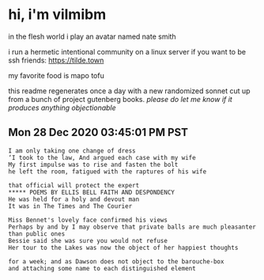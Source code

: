 # hi, i'm vilmibm

in the flesh world i play an avatar named nate smith

i run a hermetic intentional community on a linux server if you want to be ssh friends: https://tilde.town

my favorite food is mapo tofu

this readme regenerates once a day with a new randomized sonnet cut up from a bunch of project gutenberg books.
_please do let me know if it produces anything objectionable_

## Mon 28 Dec 2020 03:45:01 PM PST

    I am only taking one change of dress
    ‘I took to the law, And argued each case with my wife
    My first impulse was to rise and fasten the bolt
    he left the room, fatigued with the raptures of his wife
    
    that official will protect the expert
    ***** POEMS BY ELLIS BELL FAITH AND DESPONDENCY
    He was held for a holy and devout man
    It was in The Times and The Courier
    
    Miss Bennet's lovely face confirmed his views
    Perhaps by and by I may observe that private balls are much pleasanter than public ones
    Bessie said she was sure you would not refuse
    Her tour to the Lakes was now the object of her happiest thoughts
    
    for a week; and as Dawson does not object to the barouche-box
    and attaching some name to each distinguished element
